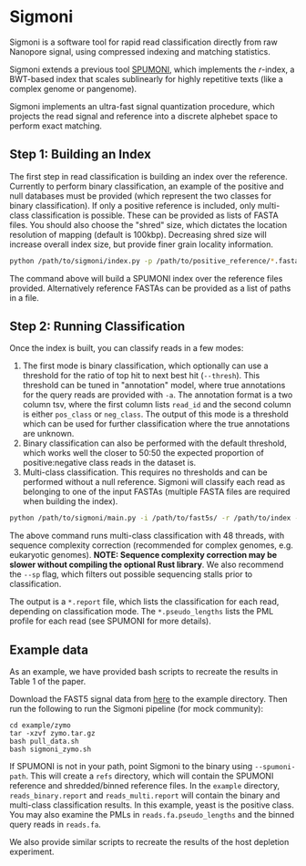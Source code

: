 # Sigmoni 

Sigmoni is a software tool for rapid read classification directly from raw Nanopore signal, using compressed indexing and matching statistics.

Sigmoni extends a previous tool [SPUMONI](https://github.com/oma219/spumoni/), which implements the _r_-index, a BWT-based index that scales sublinearly for highly repetitive texts (like a complex genome or pangenome).

Sigmoni implements an ultra-fast signal quantization procedure, which projects the read signal and reference into a discrete alphebet space to perform exact matching.

## Step 1: Building an Index

The first step in read classification is building an index over the reference. Currently to perform binary classification, an example of the positive and null databases must be provided (which represent the two classes for binary classification). If only a positive reference is included, only multi-class classification is possible. These can be provided as lists of FASTA files. You should also choose the "shred" size, which dictates the location resolution of mapping (default is 100kbp). Decreasing shred size will increase overall index size, but provide finer grain locality information.

```sh
python /path/to/sigmoni/index.py -p /path/to/positive_reference/*.fasta -n /path/to/negative_reference/*.fasta --shred 100000 -o ./output_dir --ref-prefix reference_name
```
The command above will build a SPUMONI index over the reference files provided. Alternatively reference FASTAs can be provided as a list of paths in a file. 

## Step 2: Running Classification

Once the index is built, you can classify reads in a few modes:
1. The first mode is binary classification, which optionally can use a threshold for the ratio of top hit to next best hit (`--thresh`). This threshold can be tuned in "annotation" model, where true annotations for the query reads are provided with `-a`. The annotation format is a two column tsv, where the first column lists `read_id` and the second column is either `pos_class` or `neg_class`. The output of this mode is a threshold which can be used for further classification where the true annotations are unknown.
2. Binary classification can also be performed with the default threshold, which works well the closer to 50:50 the expected proportion of positive:negative class reads in the dataset is.
3. Multi-class classification. This requires no thresholds and can be performed without a null reference. Sigmoni will classify each read as belonging to one of the input FASTAs (multiple FASTA files are required when building the index).

```sh
python /path/to/sigmoni/main.py -i /path/to/fast5s/ -r /path/to/index -o ./output_dir -t 48 --multi --complexity --sp
```

The above command runs multi-class classification with 48 threads, with sequence complexity correction (recommended for complex genomes, e.g. eukaryotic genomes). **NOTE: Sequence complexity correction may be slower without compiling the optional Rust library**. We also recommend the `--sp` flag, which filters out possible sequencing stalls prior to classification.

The output is a `*.report` file, which lists the classification for each read, depending on classification mode. The `*.pseudo_lengths` lists the PML profile for each read (see SPUMONI for more details).

## Example data

As an example, we have provided bash scripts to recreate the results in Table 1 of the paper.

Download the FAST5 signal data from [here](https://livejohnshopkins-my.sharepoint.com/:f:/g/personal/vshivak1_jh_edu/Ekz-z_mFGP1NqC-dlwFN58wB4feWOSvzzJmjx39N3_KSnw) to the example directory. Then run the following to run the Sigmoni pipeline (for mock community):
```
cd example/zymo
tar -xzvf zymo.tar.gz
bash pull_data.sh
bash sigmoni_zymo.sh
```
If SPUMONI is not in your path, point Sigmoni to the binary using `--spumoni-path`. This will create a `refs` directory, which will contain the SPUMONI reference and shredded/binned reference files. In the `example` directory, `reads_binary.report` and `reads_multi.report` will contain the binary and multi-class classification results. In this example, yeast is the positive class. You may also examine the PMLs in `reads.fa.pseudo_lengths` and the binned query reads in `reads.fa`.

We also provide similar scripts to recreate the results of the host depletion experiment.

